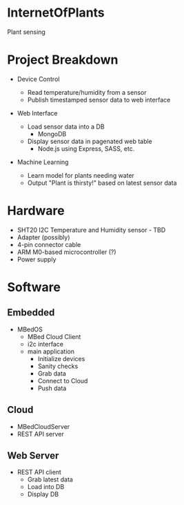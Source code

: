# InternetOfPlants
Plant sensing

# Project Breakdown

* Device Control
  * Read temperature/humidity from a sensor
  * Publish timestamped sensor data to web interface

* Web Interface
  * Load sensor data into a DB
    * MongoDB
  * Display sensor data in pagenated web table
    * Node.js using Express, SASS, etc.

* Machine Learning
  * Learn model for plants needing water
  * Output "Plant is thirsty!" based on latest sensor data

# Hardware

* SHT20 I2C Temperature and Humidity sensor - TBD
* Adapter (possibly)
* 4-pin connector cable
* ARM M0-based microcontroller (?)
* Power supply

# Software

## Embedded
* MBedOS
  * MBed Cloud Client
  * i2c interface
  * main application
    * Initialize devices
    * Sanity checks
    * Grab data
    * Connect to Cloud
    * Push data

## Cloud
* MBedCloudServer
* REST API server

## Web Server
* REST API client
  * Grab latest data
  * Load into DB
  * Display DB
